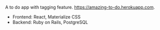 A to do app with tagging feature. https://amazing-to-do.herokuapp.com.
* Frontend: React, Materialize CSS
* Backend: Ruby on Rails, PostgreSQL 
